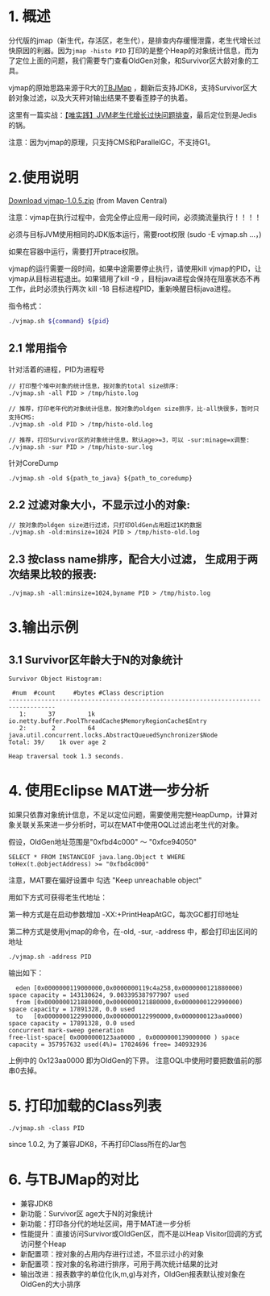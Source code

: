 # 1. 概述

分代版的jmap（新生代，存活区，老生代），是排查内存缓慢泄露，老生代增长过快原因的利器。因为`jmap -histo PID`  打印的是整个Heap的对象统计信息，而为了定位上面的问题，我们需要专门查看OldGen对象，和Survivor区大龄对象的工具。

vjmap的原始思路来源于R大的[TBJMap](https://github.com/alibaba/TBJMap) ，翻新后支持JDK8，支持Survivor区大龄对象过滤，以及大天秤对输出结果不要看歪脖子的执着。


这里有一篇实战：[【唯实践】JVM老生代增长过快问题排查](https://mp.weixin.qq.com/s/6cJ5JuEgEWmMBzJFBDsSMg)，最后定位到是Jedis的锅。


注意：因为vjmap的原理，只支持CMS和ParallelGC，不支持G1。


# 2.使用说明

[Download vjmap-1.0.5.zip](http://repo1.maven.org/maven2/com/vip/vjtools/vjmap/1.0.5/vjmap-1.0.5.zip) (from Maven Central)

注意：vjmap在执行过程中，会完全停止应用一段时间，必须摘流量执行！！！！

必须与目标JVM使用相同的JDK版本运行，需要root权限 (sudo -E vjmap.sh ...，)

如果在容器中运行，需要打开ptrace权限。

vjmap的运行需要一段时间，如果中途需要停止执行，请使用kill vjmap的PID，让vjmap从目标进程退出。如果错用了kill -9 ，目标java进程会保持在阻塞状态不再工作，此时必须执行两次 kill -18 目标进程PID，重新唤醒目标java进程。

指令格式：
```bash
./vjmap.sh ${command} ${pid}
```

    
## 2.1 常用指令

针对活着的进程，PID为进程号

```
// 打印整个堆中对象的统计信息，按对象的total size排序:
./vjmap.sh -all PID > /tmp/histo.log

// 推荐，打印老年代的对象统计信息，按对象的oldgen size排序，比-all快很多，暂时只支持CMS:
./vjmap.sh -old PID > /tmp/histo-old.log

// 推荐，打印Survivor区的对象统计信息，默认age>=3，可以 -sur:minage=x调整:
./vjmap.sh -sur PID > /tmp/histo-sur.log
```


针对CoreDump

```
./vjmap.sh -old ${path_to_java} ${path_to_coredump}

```


## 2.2 过滤对象大小，不显示过小的对象:

```
// 按对象的oldgen size进行过滤，只打印OldGen占用超过1K的数据
./vjmap.sh -old:minsize=1024 PID > /tmp/histo-old.log
```

## 2.3 按class name排序，配合大小过滤， 生成用于两次结果比较的报表:

```
./vjmap.sh -all:minsize=1024,byname PID > /tmp/histo.log
```

# 3.输出示例


## 3.1 Survivor区年龄大于N的对象统计

```
Survivor Object Histogram:

 #num  #count     #bytes #Class description
-----------------------------------------------------------------------------------
   1:      37         1k io.netty.buffer.PoolThreadCache$MemoryRegionCache$Entry
   2:       2         64 java.util.concurrent.locks.AbstractQueuedSynchronizer$Node
Total: 39/    1k over age 2

Heap traversal took 1.3 seconds.
```

# 4. 使用Eclipse MAT进一步分析

如果只依靠对象统计信息，不足以定位问题，需要使用完整HeapDump，计算对象关联关系来进一步分析时，可以在MAT中使用OQL过滤出老生代的对象。

假设，OldGen地址范围是"0xfbd4c000" ～ "0xfce94050"

```
SELECT * FROM INSTANCEOF java.lang.Object t WHERE toHex(t.@objectAddress) >= "0xfbd4c000"
```

注意，MAT要在偏好设置中 勾选 "Keep unreachable object"

用如下方式可获得老生代地址：

第一种方式是在启动参数增加 -XX:+PrintHeapAtGC，每次GC都打印地址

第二种方式是使用vjmap的命令，在-old, -sur, -address 中，都会打印出区间的地址

```
./vjmap.sh -address PID
``` 

输出如下：
```
  eden [0x0000000119000000,0x0000000119c4a258,0x0000000121880000) space capacity = 143130624, 9.003395387977907 used
  from [0x0000000121880000,0x0000000121880000,0x0000000122990000) space capacity = 17891328, 0.0 used
  to   [0x0000000122990000,0x0000000122990000,0x0000000123aa0000) space capacity = 17891328, 0.0 used
concurrent mark-sweep generation
free-list-space[ 0x0000000123aa0000 , 0x0000000139000000 ) space capacity = 357957632 used(4%)= 17024696 free= 340932936
```

上例中的 0x123aa0000  即为OldGen的下界。 注意OQL中使用时要把数值前的那串0去掉。


# 5. 打印加载的Class列表

```
./vjmap.sh -class PID
``` 

since 1.0.2, 为了兼容JDK8，不再打印Class所在的Jar包



# 6. 与TBJMap的对比

* 兼容JDK8
* 新功能：Survivor区 age大于N的对象统计
* 新功能：打印各分代的地址区间，用于MAT进一步分析
* 性能提升：直接访问Survivor或OldGen区，而不是以Heap Visitor回调的方式访问整个Heap
* 新配置项：按对象的占用内存进行过滤，不显示过小的对象
* 新配置项：按对象的名称进行排序，可用于两次统计结果的比对
* 输出改进：报表数字的单位化(k,m,g)与对齐，OldGen报表默认按对象在OldGen的大小排序

```
